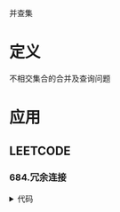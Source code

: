 并查集

# 定义 #
不相交集合的合并及查询问题

# 应用 #
## LEETCODE ##
### 684.冗余连接 ###
<details>
<summary>代码</summary>
<pre>
<code>
function findRedundantConnection($edges) {
    $len = count($edges);
    $parent = [];
    for ($i = 1; $i <= $len; $i++) {
        $parent[$i] = $i;
    }
    foreach ($edges as $edge) {
        $x = find($parent, $edge[0]);
        $y = find($parent, $edge[1]);
        if ($x != $y) {
            union($parent, $x, $y);
        } else {
            return $edge;
        }
    }
    return [];
}
function union(&$parent, $source, $target) {
    $parent[$source] = $parent[$target];
}
function find($parent, $index) {
    while ($parent[$index] != $index) {
        $index = $parent[$index];
    }
    return $parent[$index];
}
</code>
</pre>
</details>